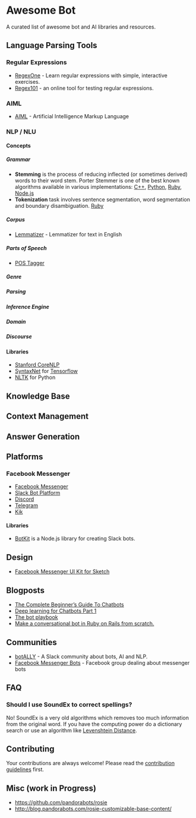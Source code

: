 # Awesome Bot

A curated list of awesome bot and AI libraries and resources.

## Language Parsing Tools

### Regular Expressions

- [RegexOne](http://regexone.com/) - Learn regular expressions with simple, interactive exercises.
- [Regex101](https://regex101.com/) - an online tool for testing regular expressions.

### AIML

- [AIML](http://www.alicebot.org/aiml.html) - Artificial Intelligence Markup Language

### NLP / NLU

#### Concepts

##### Grammar

- **Stemming** is the process of reducing inflected (or sometimes derived) words to their word stem. Porter Stemmer is one of the best known algorithms available in various implementations: [C++](https://tartarus.org/martin/PorterStemmer/), [Python](https://pypi.python.org/pypi/stemming/1.0), [Ruby](https://github.com/aurelian/ruby-stemmer), [Node.js](https://github.com/NaturalNode/natural)
- **Tokenization** task involves sentence segmentation, word segmentation and boundary disambiguation. [Ruby](https://github.com/arbox/tokenizer)

##### Corpus

- [Lemmatizer](https://github.com/yohasebe/lemmatizer) - Lemmatizer for text in English

##### Parts of Speech

- [POS Tagger](http://nlp.stanford.edu/software/tagger.shtml)

##### Genre

##### Parsing
##### Inference Engine
##### Domain
##### Discourse

#### Libraries

- [Stanford CoreNLP](http://stanfordnlp.github.io/CoreNLP/)
- [SyntaxNet](https://github.com/tensorflow/models/tree/master/syntaxnet) for [Tensorflow](https://www.tensorflow.org/)
- [NLTK](http://www.nltk.org/) for Python

## Knowledge Base

## Context Management

## Answer Generation

## Platforms

### Facebook Messenger

- [Facebook Messenger](https://developers.facebook.com/products/messenger/)
- [Slack Bot Platform](https://api.slack.com/bot-users)
- [Discord](https://blog.discordapp.com/the-robot-revolution-has-unofficially-begun/)
- [Telegram](https://core.telegram.org/bots/api)
- [Kik](https://dev.kik.com/)

#### Libraries

- [BotKit](https://howdy.ai/botkit/) is a Node.js library for creating Slack bots.

## Design

- [Facebook Messenger UI Kit for Sketch](http://www.sketchappsources.com/free-source/1952-facebook-messenger-ui-kit-chatbots-sketch-freebie-resource.html)

## Blogposts

- [The Complete Beginner’s Guide To Chatbots](https://chatbotsmagazine.com/the-complete-beginner-s-guide-to-chatbots-8280b7b906ca#.9w41fhku9)
- [Deep learning for Chatbots Part 1](http://www.wildml.com/2016/04/deep-learning-for-chatbots-part-1-introduction/)
- [The bot playbook](https://chatbotsmagazine.com/the-bot-playbook-7bb6d181a6a9#.fbtr2m3b3)
- [Make a conversational bot in Ruby on Rails from scratch.](http://dreamingechoes.github.io/bot/ruby/rails/conversational-bot-ruby-on-rails/)

## Communities

- [botALLY](http://slack.botally.net/) - A Slack community about bots, AI and NLP.
- [Facebook Messenger Bots](https://www.facebook.com/groups/botsformessenger/) - Facebook group dealing about messenger bots

## FAQ

### Should I use SoundEx to correct spellings?

No! SoundEx is a very old algorithms which removes too much information from the original word. If you have the computing power do a dictionary search or use an algorithm like [Levenshtein Distance](https://en.wikipedia.org/wiki/Levenshtein_distance).

## Contributing

Your contributions are always welcome! Please read the [contribution guidelines](contributing.md) first.

## Misc (work in Progress)

- https://github.com/pandorabots/rosie
- http://blog.pandorabots.com/rosie-customizable-base-content/
